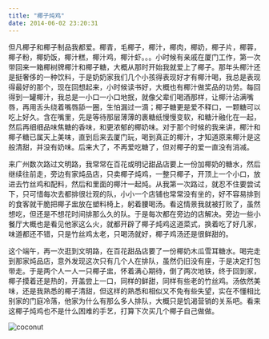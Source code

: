 ```yaml
---
title: "椰子炖鸡"
date: 2014-06-02 23:20:31
---
```


但凡椰子和椰子制品我都爱。椰青，毛椰子，椰汁，椰肉，椰奶，椰子片，椰蓉，椰子粉，椰奶饭，椰汁糕，椰汁鸡，椰汁虾。。。小时候有亲戚在厦门工作，第一次带回来一箱椰树牌椰汁和椰子糖，大概从那时开始我就爱上了椰子。那年头椰汁还是挺奢侈的一种饮料，于是奶奶家我们几个小孩得表现好才有椰汁喝，我总是表现得最好的那个，现在回想起来，小时候读书好，大概也有椰汁做奖品的功劳。每回得到一罐椰汁，我总是一小口一小口地抿，就像父辈们喝酒那样，让椰汁沾满嘴唇，再用舌头绕着嘴唇舔一圈，生怕漏过一滴；椰子糖更是爱不释口，一颗糖可以吃上好久。含在嘴里，先是等待那层薄薄的裹糖纸慢慢变软，和糖汁融化在一起，然后再细细品味焦糖的香味，和更浓郁的椰奶味。对于那个时候的我来讲，椰汁和椰子糖已属天上美味，直到后来去厦门玩，喝到真正的椰汁，才知道原来椰汁是这般清甜，并没有奶味。后来大了，不再爱吃糖了，但对椰子的爱一直没有消减。 

来广州数次路过文明路，我常常在百花或明记甜品店要上一份加椰奶的糖水，然后继续往前走，旁边有家炖品店，只卖椰子炖鸡，一整只椰子，开顶上一个小口，放进去竹丝鸡和配料，然后和里面的椰汁一起炖。从我第一次路过，就忍不住要尝试下，只可惜每次去都排很壮观的队，小小一个店铺也常常没有坐的，好不容易排到的食客就干脆把椰子盅放在塑料椅上，躬着腰喝汤。看这情景我就被打败了，虽然想吃，但还是不想花时间排那么久的队。于是每次都在旁边的店解决。旁边一些小餐厅大概也是看见他家这么火，就都开辟了椰子炖鸡这道菜式，换着吃了好几家，味道都还不错，只是竹丝鸡太老，只喝汤就好，椰子鸡汤还是很鲜甜的。 

这个端午，再一次逛到文明路，在百花甜品店要了一份椰奶木瓜雪耳糖水。喝完走到那家炖品店，意外发现这次只有几个人在排队，虽然仍旧没有座，于是决定打包带走。于是两个人一人一只椰子盅，怀着满心期待，倒了两次地铁，终于回到家，椰子摸着还是热的，开盖尝上一口，同样的鲜甜，同样有些老的竹丝鸡。汤依然美味，还是我熟悉的椰子清甜，但这样的熟悉和相似又不免有些失望，实在不懂相比别家的门庭冷落，他家为什么有那么多人排队，大概只是饥渴营销的关系吧。看来这椰子炖鸡也不是什么困难的手艺，打算下次买几个椰子自己做做。 

![coconut](../../../images/2014/06/coconut.jpg)